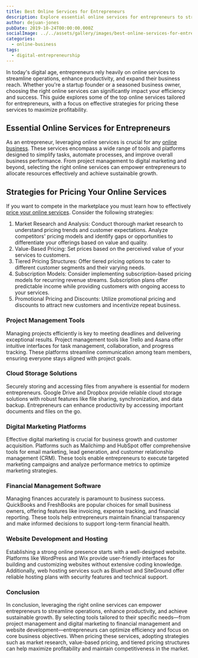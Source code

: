 ```yaml
---
title: Best Online Services for Entrepreneurs
description: Explore essential online services for entrepreneurs to streamline operations and enhance productivity. Find effective pricing strategies.
author: dejuan-jones
pubDate: 2019-10-24T00:00:00.000Z
socialImage: ../../assets/gallery/images/best-online-services-for-entrepreneurs.jpg
categories:
  - online-business
tags:
  - digital-entrepreneurship
---
```


In today's digital age, entrepreneurs rely heavily on online services to streamline operations, enhance productivity, and expand their business reach. Whether you're a startup founder or a seasoned business owner, choosing the right online services can significantly impact your efficiency and success. This guide explores some of the top online services tailored for entrepreneurs, with a focus on effective strategies for pricing these services to maximize profitability.

## Essential Online Services for Entrepreneurs

As an entrepreneur, leveraging online services is crucial for any [online business](how-to-start-an-online-business). These services encompass a wide range of tools and platforms designed to simplify tasks, automate processes, and improve overall business performance. From project management to digital marketing and beyond, selecting the right online services can empower entrepreneurs to allocate resources effectively and achieve sustainable growth.

## Strategies for Pricing Your Online Services

If you want to compete in the marketplace you must learn how to effectively [price your online services](pricing-your-online-services). Consider the following strategies:

1. Market Research and Analysis: Conduct thorough market research to understand pricing trends and customer expectations. Analyze competitors' pricing models and identify gaps or opportunities to differentiate your offerings based on value and quality.
2. Value-Based Pricing: Set prices based on the perceived value of your services to customers.
3. Tiered Pricing Structures: Offer tiered pricing options to cater to different customer segments and their varying needs.
4. Subscription Models: Consider implementing subscription-based pricing models for recurring revenue streams. Subscription plans offer predictable income while providing customers with ongoing access to your services.
5. Promotional Pricing and Discounts: Utilize promotional pricing and discounts to attract new customers and incentivize repeat business.

### Project Management Tools

Managing projects efficiently is key to meeting deadlines and delivering exceptional results. Project management tools like Trello and Asana offer intuitive interfaces for task management, collaboration, and progress tracking. These platforms streamline communication among team members, ensuring everyone stays aligned with project goals.

### Cloud Storage Solutions

Securely storing and accessing files from anywhere is essential for modern entrepreneurs. Google Drive and Dropbox provide reliable cloud storage solutions with robust features like file sharing, synchronization, and data backup. Entrepreneurs can enhance productivity by accessing important documents and files on the go.

### Digital Marketing Platforms

Effective digital marketing is crucial for business growth and customer acquisition. Platforms such as Mailchimp and HubSpot offer comprehensive tools for email marketing, lead generation, and customer relationship management (CRM). These tools enable entrepreneurs to execute targeted marketing campaigns and analyze performance metrics to optimize marketing strategies.

### Financial Management Software

Managing finances accurately is paramount to business success. QuickBooks and FreshBooks are popular choices for small business owners, offering features like invoicing, expense tracking, and financial reporting. These tools help entrepreneurs maintain financial transparency and make informed decisions to support long-term financial health.

### Website Development and Hosting

Establishing a strong online presence starts with a well-designed website. Platforms like WordPress and Wix provide user-friendly interfaces for building and customizing websites without extensive coding knowledge. Additionally, web hosting services such as Bluehost and SiteGround offer reliable hosting plans with security features and technical support.

### Conclusion

In conclusion, leveraging the right online services can empower entrepreneurs to streamline operations, enhance productivity, and achieve sustainable growth. By selecting tools tailored to their specific needs—from project management and digital marketing to financial management and website development—entrepreneurs can optimize efficiency and focus on core business objectives. When pricing these services, adopting strategies such as market research, value-based pricing, and tiered pricing structures can help maximize profitability and maintain competitiveness in the market.
